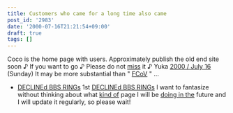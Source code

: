 ```yaml
---
title: Customers who came for a long time also came
post_id: '2983'
date: '2000-07-16T21:21:54+09:00'
draft: true
tags: []
---
```


Coco is the home page with users. Approximately publish the old end site soon ♪ If you want to go ♪ Please do not [miss](https://danmaq.com/tag/FCoV) it ♪ Yuka [2000 / July 16](https://danmaq.com/tag/FCoV) (Sunday) It may be more substantial than " [FCoV](https://danmaq.com/tag/FCoV) " ...

*   [DECLINEd BBS RINGs](https://danmaq.com/tag/declined) 1st [DECLINEd BBS RINGs](https://danmaq.com/tag/declined) I want to fantasize without thinking about what [kind of](https://danmaq.com/tag/declined) page I will be [doing in the](https://danmaq.com/tag/declined) future and I will update it regularly, so please wait!
